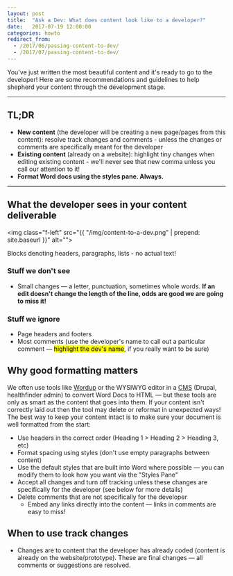 ```yaml
---
layout: post
title:  "Ask a Dev: What does content look like to a developer?"
date:   2017-07-19 12:00:00
categories: howto
redirect_from:
  - /2017/06/passing-content-to-dev/
  - /2017/07/passing-content-to-dev/
---
```


You've just written the most beautiful content and it's ready to go to the developer! Here are some recommendations and guidelines to help shepherd your content through the development stage.

___
## TL;DR
* **New content** (the developer will be creating a new page/pages from this content): resolve track changes and comments - unless the changes or comments are specifically meant for the developer
* **Existing content** (already on a website): highlight tiny changes when editing existing content - we'll never see that new comma unless you call our attention to it!
* **Format Word docs using the styles pane. Always.**

___

## What the developer sees in your content deliverable
<img class="f-left" src="{{ "/img/content-to-a-dev.png" | prepend: site.baseurl }}" alt="">
<div class="clearfix">Blocks denoting headers, paragraphs, lists - no actual text!</div>

### Stuff we don't see
* Small changes &mdash; a letter, punctuation, sometimes whole words.
**If an edit doesn't change the length of the line, odds are good we are going to miss it!**

### Stuff we ignore
* Page headers and footers
* Most comments (use the developer's name to call out a particular comment &mdash; <mark>highlight the dev's name</mark>, if you really want to be sure)

## Why good formatting matters
We often use tools like [Wordup](https://communicatehealth.github.io/wordup/) or the WYSIWYG editor in a [CMS](https://en.wikipedia.org/wiki/Content_management_system) (Drupal, healthfinder admin) to convert Word Docs to HTML &mdash; but these tools are only as smart as the content that goes into them. If your content isn't correctly laid out then the tool may delete or reformat in unexpected ways! The best way to keep your content intact is to make sure your document is well formatted from the start:
* Use headers in the correct order (Heading 1 > Heading 2 > Heading 3, etc)
* Format spacing using styles (don't use empty paragraphs between content)
* Use the default styles that are built into Word where possible &mdash; you can modify them to look how you want via the "Styles Pane"
* Accept all changes and turn off tracking unless these changes are specifically for the developer (see below for more details)
* Delete comments that are not specifically for the developer
  * Embed any links directly into the content &mdash; links in comments are easy to miss!

## When to use track changes
* Changes are to content that the developer has already coded (content is already on the website/prototype). These are final changes &mdash; all comments or suggestions are resolved.
